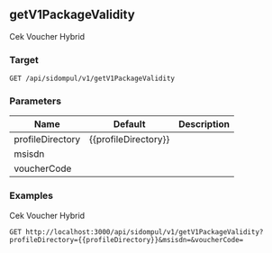## getV1PackageValidity
Cek Voucher Hybrid

### Target
```
GET /api/sidompul/v1/getV1PackageValidity
```

### Parameters
Name | Default | Description
--- | --- | ---
profileDirectory|{{profileDirectory}}|
msisdn||
voucherCode||



### Examples
Cek Voucher Hybrid
```
GET http://localhost:3000/api/sidompul/v1/getV1PackageValidity?profileDirectory={{profileDirectory}}&msisdn=&voucherCode=
```

